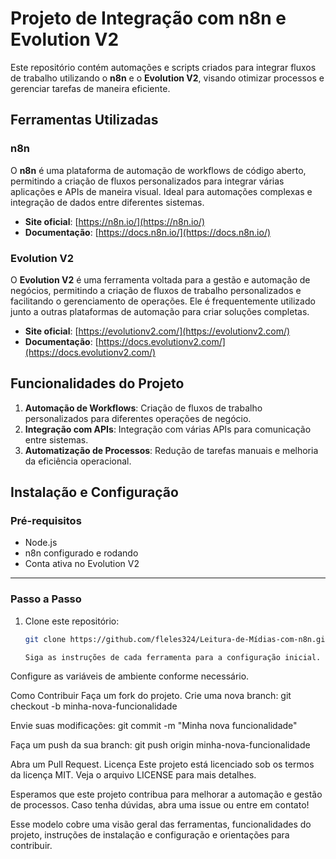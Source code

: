 # Projeto de Integração com n8n e Evolution V2

Este repositório contém automações e scripts criados para integrar fluxos de trabalho utilizando o **n8n** e o **Evolution V2**, visando otimizar processos e gerenciar tarefas de maneira eficiente.

## Ferramentas Utilizadas

### n8n
O **n8n** é uma plataforma de automação de workflows de código aberto, permitindo a criação de fluxos personalizados para integrar várias aplicações e APIs de maneira visual. Ideal para automações complexas e integração de dados entre diferentes sistemas.

- **Site oficial**: [https://n8n.io/](https://n8n.io/)
- **Documentação**: [https://docs.n8n.io/](https://docs.n8n.io/)

### Evolution V2
O **Evolution V2** é uma ferramenta voltada para a gestão e automação de negócios, permitindo a criação de fluxos de trabalho personalizados e facilitando o gerenciamento de operações. Ele é frequentemente utilizado junto a outras plataformas de automação para criar soluções completas.

- **Site oficial**: [https://evolutionv2.com/](https://evolutionv2.com/)
- **Documentação**: [https://docs.evolutionv2.com/](https://docs.evolutionv2.com/)

## Funcionalidades do Projeto

1. **Automação de Workflows**: Criação de fluxos de trabalho personalizados para diferentes operações de negócio.
2. **Integração com APIs**: Integração com várias APIs para comunicação entre sistemas.
3. **Automatização de Processos**: Redução de tarefas manuais e melhoria da eficiência operacional.

## Instalação e Configuração

### Pré-requisitos
- Node.js
- n8n configurado e rodando
- Conta ativa no Evolution V2
---
### Passo a Passo
1. Clone este repositório: 
   ```bash
   git clone https://github.com/fleles324/Leitura-de-Mídias-com-n8n.git

   Siga as instruções de cada ferramenta para a configuração inicial.

Configure as variáveis de ambiente conforme necessário.

Como Contribuir
Faça um fork do projeto.
Crie uma nova branch:
git checkout -b minha-nova-funcionalidade

Envie suas modificações:
git commit -m "Minha nova funcionalidade"

Faça um push da sua branch:
git push origin minha-nova-funcionalidade

Abra um Pull Request.
Licença
Este projeto está licenciado sob os termos da licença MIT. Veja o arquivo LICENSE para mais detalhes.

Esperamos que este projeto contribua para melhorar a automação e gestão de processos. Caso tenha dúvidas, abra uma issue ou entre em contato!

Esse modelo cobre uma visão geral das ferramentas, funcionalidades do projeto, instruções de instalação e configuração e orientações para contribuir.
